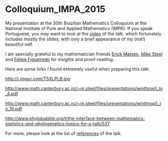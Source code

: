 # Colloquium_IMPA_2015
My presentation at the 30th Brazilian Mathematics Colloquium at the National Institute of Pure and Applied Mathematics (IMPA).
If you speak Portuguese, you may want to look at the [video](https://www.youtube.com/watch?v=xcXjh0CdkLA) of the talk, which fortunately includes mostly the slides, with only a brief appearance of my (not!) beautiful self.

I am specially grateful to my mathematician friends [Erick Matsen](https://github.com/matsen), [Mike Steel](http://www.math.canterbury.ac.nz/~m.steel/) and [Felipe Figueiredo](https://github.com/philsf) for insights and proof-reading.

Here are some links I found extremely useful when preparing this talk:

http://i.imgur.com/T5XLPLB.jpg

http://www.math.canterbury.ac.nz/~m.steel/files/presentations/winthrop1_to_4.pdf

http://www.math.canterbury.ac.nz/~m.steel/files/presentations/winthrop5_to_10.pdf

http://www.phylobabble.org/t/the-interface-between-mathematics-statistics-and-phylogenetics-topics-for-a-talk/537

For more, please look at the list of [references](https://github.com/maxbiostat/Colloquium_IMPA_2015/blob/master/colloquium_refs.bib) of the talk.
